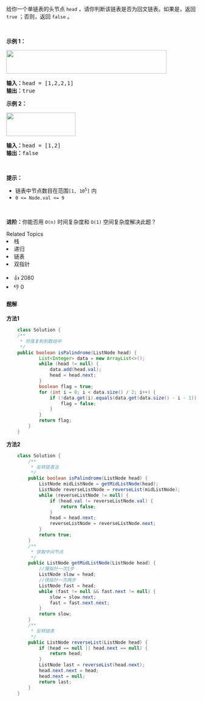 <p>给你一个单链表的头节点 <code>head</code> ，请你判断该链表是否为<span data-keyword="palindrome-sequence">回文链表</span>。如果是，返回 <code>true</code> ；否则，返回 <code>false</code> 。</p>

<p>&nbsp;</p>

<p><strong>示例 1：</strong></p> 
<img alt="" src="https://assets.leetcode.com/uploads/2021/03/03/pal1linked-list.jpg" style="width: 422px; height: 62px;" /> 
<pre>
<strong>输入：</strong>head = [1,2,2,1]
<strong>输出：</strong>true
</pre>

<p><strong>示例 2：</strong></p> 
<img alt="" src="https://assets.leetcode.com/uploads/2021/03/03/pal2linked-list.jpg" style="width: 182px; height: 62px;" /> 
<pre>
<strong>输入：</strong>head = [1,2]
<strong>输出：</strong>false
</pre>

<p>&nbsp;</p>

<p><strong>提示：</strong></p>

<ul> 
 <li>链表中节点数目在范围<code>[1, 10<sup>5</sup>]</code> 内</li> 
 <li><code>0 &lt;= Node.val &lt;= 9</code></li> 
</ul>

<p>&nbsp;</p>

<p><strong>进阶：</strong>你能否用&nbsp;<code>O(n)</code> 时间复杂度和 <code>O(1)</code> 空间复杂度解决此题？</p>

<div><div>Related Topics</div><div><li>栈</li><li>递归</li><li>链表</li><li>双指针</li></div></div><br><div><li>👍 2080</li><li>👎 0</li></div>

#### 题解

**方法1**
```java
    class Solution {
    /**
     * 将值复制到数组中
     */
    public boolean isPalindrome(ListNode head) {
            List<Integer> data = new ArrayList<>();
            while (head != null) {
                data.add(head.val);
                head = head.next;
            }
            boolean flag = true;
            for (int i = 0; i < data.size() / 2; i++) {
                if (!data.get(i).equals(data.get(data.size() - i - 1))) {
                    flag = false;
                }
            }
            return flag;
        }
    }
```

**方法2**
```java
    class Solution {
        /**
         * 反转链表法
         */
        public boolean isPalindrome(ListNode head) {
            ListNode midListNode = getMidListNode(head);
            ListNode reverseListNode = reverseList(midListNode);
            while (reverseListNode != null) {
                if (head.val != reverseListNode.val) {
                    return false;
                }
                head = head.next;
                reverseListNode = reverseListNode.next;
            }
            return true;
        }
        /**
         * 获取中间节点
         */
        public ListNode getMidListNode(ListNode head) {
            //慢指针一次1步
            ListNode slow = head;
            //快指针一次两步
            ListNode fast = head;
            while (fast != null && fast.next != null) {
                slow = slow.next;
                fast = fast.next.next;
            }
            return slow;
        }
        /**
         * 反转链表
         */
        public ListNode reverseList(ListNode head) {
            if (head == null || head.next == null) {
                return head;
            }
            ListNode last = reverseList(head.next);
            head.next.next = head;
            head.next = null;
            return last;
        }
    }
```
